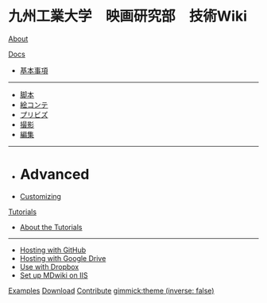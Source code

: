 # 九州工業大学　映画研究部　技術Wiki

[About](index.md)

[Docs]()

  * [基本事項](Docs/Basis/basis.md)
  - - - -
  * [脚本](Docs/Story/story.md)
  * [絵コンテ](Docs/Storyboard/storyboard.md)
  * [プリビズ](Docs/Previz/previz.md)
  * [撮影](Docs/Recording/recording.md)
  * [編集](Docs/Edition/editing.md)
  - - - -
  * # Advanced
  * [Customizing](customizing.md)


[Tutorials]()

  * [About the Tutorials](tutorials.md)
  - - - -
  * [Hosting with GitHub](tutorials/github.md)
  * [Hosting with Google Drive](tutorials/drive.md)
  * [Use with Dropbox](tutorials/dropbox.md)
  * [Set up MDwiki on IIS](tutorials/iis/iis.md)

[Examples](examples.md)
[Download](download.md)
[Contribute](contribute/index.md)
[gimmick:theme (inverse: false)](Sketchy)

<!-- counter pixel for counting visitors -->
<!-- <img src="http://stats.markdown.io/mdwiki_info.gif" style="display:none;"/> -->

<script type="text/javascript">

  var _gaq = _gaq || [];
  _gaq.push(['_setAccount', 'UA-44627253-1']);
  _gaq.push(['_trackPageview']);

  (function() {
    var ga = document.createElement('script'); ga.type = 'text/javascript'; ga.async = true;
    ga.src = ('https:' == document.location.protocol ? 'https://ssl' : 'http://www') + '.google-analytics.com/ga.js';
    var s = document.getElementsByTagName('script')[0]; s.parentNode.insertBefore(ga, s);
  })();

</script>
